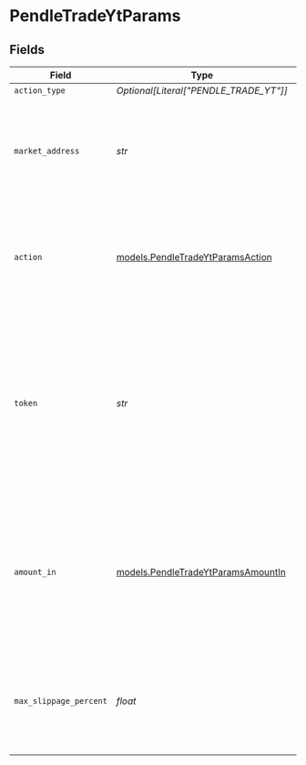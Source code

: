 # PendleTradeYtParams


## Fields

| Field                                                                                                                                                                            | Type                                                                                                                                                                             | Required                                                                                                                                                                         | Description                                                                                                                                                                      | Example                                                                                                                                                                          |
| -------------------------------------------------------------------------------------------------------------------------------------------------------------------------------- | -------------------------------------------------------------------------------------------------------------------------------------------------------------------------------- | -------------------------------------------------------------------------------------------------------------------------------------------------------------------------------- | -------------------------------------------------------------------------------------------------------------------------------------------------------------------------------- | -------------------------------------------------------------------------------------------------------------------------------------------------------------------------------- |
| `action_type`                                                                                                                                                                    | *Optional[Literal["PENDLE_TRADE_YT"]]*                                                                                                                                           | :heavy_minus_sign:                                                                                                                                                               | N/A                                                                                                                                                                              |                                                                                                                                                                                  |
| `market_address`                                                                                                                                                                 | *str*                                                                                                                                                                            | :heavy_check_mark:                                                                                                                                                               | The address of the market identifying which Yield Token (YT) you would like to trade.                                                                                            | 0x08a152834de126d2ef83d612ff36e4523fd0017f                                                                                                                                       |
| `action`                                                                                                                                                                         | [models.PendleTradeYtParamsAction](../models/pendletradeytparamsaction.md)                                                                                                       | :heavy_check_mark:                                                                                                                                                               | Specifies the direction of the YT trade. Valid values are `BUY` (to buy YT) or `SELL` (to sell YT).                                                                              | BUY                                                                                                                                                                              |
| `token`                                                                                                                                                                          | *str*                                                                                                                                                                            | :heavy_check_mark:                                                                                                                                                               | TThe symbol or address of the token to trade YT with. For `action` set to `BUY`, this is the token to buy YT with. For `action` set to `SELL`, this is the token to sell YT for. | USDC                                                                                                                                                                             |
| `amount_in`                                                                                                                                                                      | [models.PendleTradeYtParamsAmountIn](../models/pendletradeytparamsamountin.md)                                                                                                   | :heavy_check_mark:                                                                                                                                                               | For `action` set to `BUY`, this is the amount in of `token` to buy YT with. For `action` set to `SELL`, this is the amount in of YT to sell for `token`.                         | 1.5                                                                                                                                                                              |
| `max_slippage_percent`                                                                                                                                                           | *float*                                                                                                                                                                          | :heavy_check_mark:                                                                                                                                                               | The maximum slippage allowed in percent. e.g. `1` means `1%` slippage allowed.                                                                                                   | 0.5                                                                                                                                                                              |